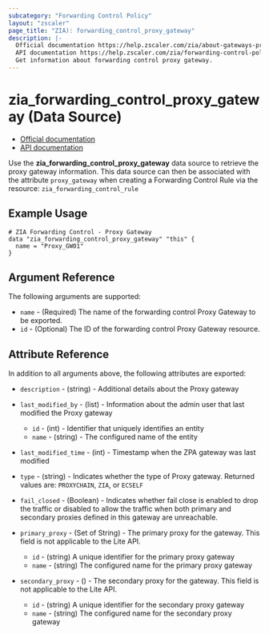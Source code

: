 ```yaml
---
subcategory: "Forwarding Control Policy"
layout: "zscaler"
page_title: "ZIA): forwarding_control_proxy_gateway"
description: |-
  Official documentation https://help.zscaler.com/zia/about-gateways-proxies
  API documentation https://help.zscaler.com/zia/forwarding-control-policy#/proxyGateways-get
  Get information about forwarding control proxy gateway.
---
```


# zia_forwarding_control_proxy_gateway (Data Source)

* [Official documentation](https://help.zscaler.com/zia/about-gateways-proxies)
* [API documentation](https://help.zscaler.com/zia/forwarding-control-policy#/proxyGateways-get)

Use the **zia_forwarding_control_proxy_gateway** data source to retrieve the proxy gateway information. This data source can then be associated with the attribute `proxy_gateway` when creating a Forwarding Control Rule via the resource: `zia_forwarding_control_rule`

## Example Usage

```hcl
# ZIA Forwarding Control - Proxy Gateway
data "zia_forwarding_control_proxy_gateway" "this" {
  name = "Proxy_GW01"
}
```

## Argument Reference

The following arguments are supported:

* `name` - (Required) The name of the forwarding control Proxy Gateway to be exported.
* `id` - (Optional) The ID of the forwarding control Proxy Gateway resource.

## Attribute Reference

In addition to all arguments above, the following attributes are exported:

* `description` - (string) - Additional details about the Proxy gateway

* `last_modified_by` - (list) -  Information about the admin user that last modified the Proxy gateway
  * `id` - (int) - Identifier that uniquely identifies an entity
  * `name` - (string) - The configured name of the entity

* `last_modified_time` - (int) - Timestamp when the ZPA gateway was last modified

* `type` - (string) - Indicates whether the type of Proxy gateway. Returned values are: `PROXYCHAIN`, `ZIA`, or `ECSELF`

* `fail_closed` - (Boolean) - Indicates whether fail close is enabled to drop the traffic or disabled to allow the traffic when both primary and secondary proxies defined in this gateway are unreachable.

* `primary_proxy` - (Set of String) - The primary proxy for the gateway. This field is not applicable to the Lite API.
  * `id` - (string) A unique identifier for the primary proxy gateway
  * `name` - (string) The configured name for the primary proxy gateway

* `secondary_proxy` - () - The secondary proxy for the gateway. This field is not applicable to the Lite API.
  * `id` - (string) A unique identifier for the secondary proxy gateway
  * `name` - (string) The configured name for the secondary proxy gateway
